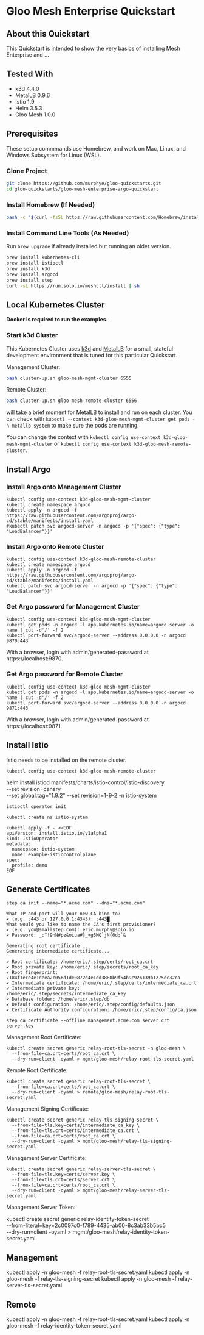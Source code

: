 # Gloo Mesh Enterprise Quickstart

## About this Quickstart

This Quickstart is intended to show the very basics of installing Mesh Enterprise and ...

## Tested With

* k3d 4.4.0
* MetalLB 0.9.6
* Istio 1.9
* Helm 3.5.3
* Gloo Mesh 1.0.0

## Prerequisites

These setup commmands use Homebrew, and work on Mac, Linux, and Windows Subsystem for Linux (WSL).

### Clone Project

```bash
git clone https://github.com/murphye/gloo-quickstarts.git
cd gloo-quickstarts/gloo-mesh-enterprise-argo-quickstart
```

### Install Homebrew (If Needed)
```bash
bash -c "$(curl -fsSL https://raw.githubusercontent.com/Homebrew/install/HEAD/install.sh)"
```

### Install Command Line Tools (As Needed)

Run `brew upgrade` if already installed but running an older version.

```bash
brew install kubernetes-cli
brew install istioctl
brew install k3d
brew install argocd
brew install step
curl -sL https://run.solo.io/meshctl/install | sh
```

## Local Kubernetes Cluster

**Docker is required to run the examples.**

### Start k3d Cluster

This Kubernetes Cluster uses [k3d](http://k3d.io) and [MetalLB](https://metallb.universe.tf/) for a small, stateful development environment that is tuned for this particular Quickstart.

Management Cluster:
```bash
bash cluster-up.sh gloo-mesh-mgmt-cluster 6555
```

Remote Cluster:
```bash
bash cluster-up.sh gloo-mesh-remote-cluster 6556
```

 will take a brief moment for MetalLB to install and run on each cluster. You can check with `kubectl --context k3d-gloo-mesh-mgmt-cluster get pods -n metallb-system` to make sure the pods are running.

You can change the context with `kubectl config use-context k3d-gloo-mesh-mgmt-cluster` or `kubectl config use-context k3d-gloo-mesh-remote-cluster`.

## Install Argo

### Install Argo onto Management Cluster

```
kubectl config use-context k3d-gloo-mesh-mgmt-cluster
kubectl create namespace argocd
kubectl apply -n argocd -f https://raw.githubusercontent.com/argoproj/argo-cd/stable/manifests/install.yaml
#kubectl patch svc argocd-server -n argocd -p '{"spec": {"type": "LoadBalancer"}}'
```

### Install Argo onto Remote Cluster

```
kubectl config use-context k3d-gloo-mesh-remote-cluster
kubectl create namespace argocd
kubectl apply -n argocd -f https://raw.githubusercontent.com/argoproj/argo-cd/stable/manifests/install.yaml
kubectl patch svc argocd-server -n argocd -p '{"spec": {"type": "LoadBalancer"}}'
```

### Get Argo password for Management Cluster

```
kubectl config use-context k3d-gloo-mesh-mgmt-cluster
kubectl get pods -n argocd -l app.kubernetes.io/name=argocd-server -o name | cut -d'/' -f 2
kubectl port-forward svc/argocd-server --address 0.0.0.0 -n argocd 9870:443
```

With a browser, login with admin/generated-password at https://localhost:9870.

### Get Argo password for Remote Cluster

```
kubectl config use-context k3d-gloo-mesh-mgmt-cluster
kubectl get pods -n argocd -l app.kubernetes.io/name=argocd-server -o name | cut -d'/' -f 2
kubectl port-forward svc/argocd-server --address 0.0.0.0 -n argocd 9871:443
```

With a browser, login with admin/generated-password at https://localhost:9871.

## Install Istio

Istio needs to be installed on the remote cluster.

`kubectl config use-context k3d-gloo-mesh-remote-cluster`


helm install istiod manifests/charts/istio-control/istio-discovery \
    --set revision=canary \
    --set global.tag="1.9.2"
    --set revision=1-9-2
    -n istio-system



```
istioctl operator init

kubectl create ns istio-system

kubectl apply -f - <<EOF
apiVersion: install.istio.io/v1alpha1
kind: IstioOperator
metadata:
  namespace: istio-system
  name: example-istiocontrolplane
spec:
  profile: demo
EOF
```


## Generate Certificates

```
step ca init --name="*.acme.com" --dns="*.acme.com"
```

```
What IP and port will your new CA bind to?
✔ (e.g. :443 or 127.0.0.1:4343): :443█
What would you like to name the CA's first provisioner?
✔ (e.g. you@smallstep.com): eric.murphy@solo.io
✔ Password: _:^!9nN#pz&oiua#}_+g5MQ`jN{0d;`&

Generating root certificate... 
Generating intermediate certificate... 

✔ Root certificate: /home/eric/.step/certs/root_ca.crt
✔ Root private key: /home/eric/.step/secrets/root_ca_key
✔ Root fingerprint: 7184f1ece4e1deea2c056d1de0872d4e1dd3880b9f54b9c926139b1275dc32ca
✔ Intermediate certificate: /home/eric/.step/certs/intermediate_ca.crt
✔ Intermediate private key: /home/eric/.step/secrets/intermediate_ca_key
✔ Database folder: /home/eric/.step/db
✔ Default configuration: /home/eric/.step/config/defaults.json
✔ Certificate Authority configuration: /home/eric/.step/config/ca.json
```

```
step ca certificate --offline management.acme.com server.crt server.key 
```

Management Root Certificate:
```
kubectl create secret generic relay-root-tls-secret -n gloo-mesh \
  --from-file=ca.crt=certs/root_ca.crt \
  --dry-run=client -oyaml > mgmt/gloo-mesh/relay-root-tls-secret.yaml
```

Remote Root Certificate:
```
kubectl create secret generic relay-root-tls-secret \
  --from-file=ca.crt=certs/root_ca.crt \
  --dry-run=client -oyaml > remote/gloo-mesh/relay-root-tls-secret.yaml
```

Management Signing Certificate:
```
kubectl create secret generic relay-tls-signing-secret \
  --from-file=tls.key=certs/intermediate_ca_key \
  --from-file=tls.crt=certs/intermediate_ca.crt \
  --from-file=ca.crt=certs/root_ca.crt \
  --dry-run=client -oyaml > mgmt/gloo-mesh/relay-tls-signing-secret.yaml
```

Management Server Certificate:
```
kubectl create secret generic relay-server-tls-secret \
  --from-file=tls.key=certs/server.key \
  --from-file=tls.crt=certs/server.crt \
  --from-file=ca.crt=certs/root_ca.crt \
  --dry-run=client -oyaml > mgmt/gloo-mesh/relay-server-tls-secret.yaml
```

Management Server Token:

kubectl create secret generic relay-identity-token-secret \
  --from-literal=key=2c0097c0-f789-4435-ab00-8c3ab33b5bc5 \
  --dry-run=client -oyaml > mgmt/gloo-mesh/relay-identity-token-secret.yaml

## Management

kubectl apply -n gloo-mesh -f relay-root-tls-secret.yaml
kubectl apply -n gloo-mesh -f relay-tls-signing-secret
kubectl apply -n gloo-mesh -f relay-server-tls-secret.yaml

## Remote

kubectl apply -n gloo-mesh -f relay-root-tls-secret.yaml
kubectl apply -n gloo-mesh -f relay-identity-token-secret.yaml
